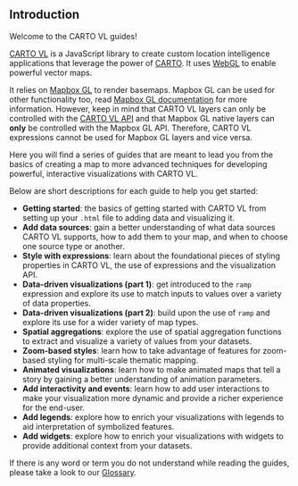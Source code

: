 ## Introduction

Welcome to the CARTO VL guides!

[CARTO VL](https://github.com/cartodb/carto-vl) is a JavaScript library to create custom location intelligence applications that leverage the power of [CARTO](https://carto.com/). It uses [WebGL](https://www.khronos.org/webgl/) to enable powerful vector maps.

It relies on [Mapbox GL](https://www.mapbox.com/mapbox-gl-js/api) to render basemaps. Mapbox GL can be used for other functionality too, read [Mapbox GL documentation](https://www.mapbox.com/mapbox-gl-js/api/) for more information. However, keep in mind that CARTO VL layers can only be controlled with the [CARTO VL API](/developers/carto-vl/reference/) and that Mapbox GL native layers can **only** be controlled with the Mapbox GL API. Therefore, CARTO VL expressions cannot be used for Mapbox GL layers and vice versa.

Here you will find a series of guides that are meant to lead you from the basics of creating a map to more advanced techniques for developing powerful, interactive visualizations with CARTO VL.

Below are short descriptions for each guide to help you get started:

* **Getting started**: the basics of getting started with CARTO VL from setting up your `.html` file to adding data and visualizing it.
* **Add data sources**: gain a better understanding of what data sources CARTO VL supports, how to add them to your map, and when to choose one source type or another.
* **Style with expressions**: learn about the foundational pieces of styling properties in CARTO VL, the use of expressions and the visualization API.
* **Data-driven visualizations (part 1)**: get introduced to the `ramp` expression and explore its use to match inputs to values over a variety of data properties.
* **Data-driven visualizations (part 2)**: build upon the use of `ramp` and explore its use for a wider variety of map types.
* **Spatial aggregations**: explore the use of spatial aggregation functions to extract and visualize a variety of values from your datasets.
* **Zoom-based styles**: learn how to take advantage of features for zoom-based styling for multi-scale thematic mapping.
* **Animated visualizations**: learn how to make animated maps that tell a story by gaining a better understanding of animation parameters.
* **Add interactivity and events**: learn how to add user interactions to make your visualization more dynamic and provide a richer experience for the end-user.
* **Add legends**: explore how to enrich your visualizations with legends to aid interpretation of symbolized features.
* **Add widgets**: explore how to enrich your visualizations with widgets to provide additional context from your datasets.

If there is any word or term you do not understand while reading the guides, please take a look to our [Glossary](https://carto.com/help/glossary).
